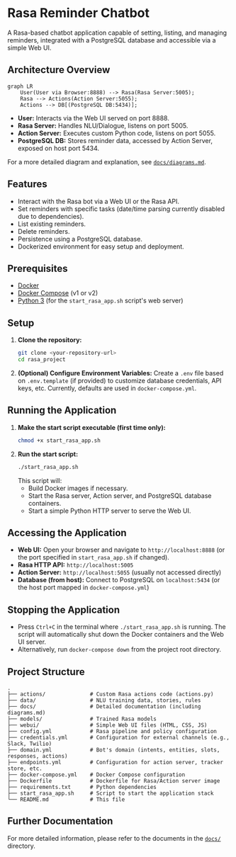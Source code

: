 # Rasa Reminder Chatbot

A Rasa-based chatbot application capable of setting, listing, and managing reminders, integrated with a PostgreSQL database and accessible via a simple Web UI.

## Architecture Overview

```mermaid
graph LR
    User(User via Browser:8888) --> Rasa(Rasa Server:5005);
    Rasa --> Actions(Action Server:5055);
    Actions --> DB[(PostgreSQL DB:5434)];
```

*   **User:** Interacts via the Web UI served on port 8888.
*   **Rasa Server:** Handles NLU/Dialogue, listens on port 5005.
*   **Action Server:** Executes custom Python code, listens on port 5055.
*   **PostgreSQL DB:** Stores reminder data, accessed by Action Server, exposed on host port 5434.

For a more detailed diagram and explanation, see [`docs/diagrams.md`](./docs/diagrams.md).

## Features

*   Interact with the Rasa bot via a Web UI or the Rasa API.
*   Set reminders with specific tasks (date/time parsing currently disabled due to dependencies).
*   List existing reminders.
*   Delete reminders.
*   Persistence using a PostgreSQL database.
*   Dockerized environment for easy setup and deployment.

## Prerequisites

*   [Docker](https://docs.docker.com/get-docker/)
*   [Docker Compose](https://docs.docker.com/compose/install/) (v1 or v2)
*   [Python 3](https://www.python.org/downloads/) (for the `start_rasa_app.sh` script's web server)

## Setup

1.  **Clone the repository:**
    ```bash
    git clone <your-repository-url>
    cd rasa_project
    ```
2.  **(Optional) Configure Environment Variables:** Create a `.env` file based on `.env.template` (if provided) to customize database credentials, API keys, etc. Currently, defaults are used in `docker-compose.yml`.

## Running the Application

1.  **Make the start script executable (first time only):**
    ```bash
    chmod +x start_rasa_app.sh
    ```
2.  **Run the start script:**
    ```bash
    ./start_rasa_app.sh
    ```
    This script will:
    *   Build Docker images if necessary.
    *   Start the Rasa server, Action server, and PostgreSQL database containers.
    *   Start a simple Python HTTP server to serve the Web UI.

## Accessing the Application

*   **Web UI:** Open your browser and navigate to `http://localhost:8888` (or the port specified in `start_rasa_app.sh` if changed).
*   **Rasa HTTP API:** `http://localhost:5005`
*   **Action Server:** `http://localhost:5055` (usually not accessed directly)
*   **Database (from host):** Connect to PostgreSQL on `localhost:5434` (or the host port mapped in `docker-compose.yml`)

## Stopping the Application

*   Press `Ctrl+C` in the terminal where `./start_rasa_app.sh` is running. The script will automatically shut down the Docker containers and the Web UI server.
*   Alternatively, run `docker-compose down` from the project root directory.

## Project Structure

```
.
├── actions/              # Custom Rasa actions code (actions.py)
├── data/                 # NLU training data, stories, rules
├── docs/                 # Detailed documentation (including diagrams.md)
├── models/               # Trained Rasa models
├── webui/                # Simple Web UI files (HTML, CSS, JS)
├── config.yml            # Rasa pipeline and policy configuration
├── credentials.yml       # Configuration for external channels (e.g., Slack, Twilio)
├── domain.yml            # Bot's domain (intents, entities, slots, responses, actions)
├── endpoints.yml         # Configuration for action server, tracker store, etc.
├── docker-compose.yml    # Docker Compose configuration
├── Dockerfile            # Dockerfile for Rasa/Action server image
├── requirements.txt      # Python dependencies
├── start_rasa_app.sh     # Script to start the application stack
└── README.md             # This file
```

## Further Documentation

For more detailed information, please refer to the documents in the [`docs/`](./docs/) directory.